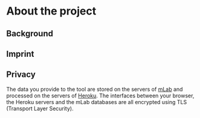 # About the project

## Background

## Imprint

## Privacy

The data you provide to the tool are stored on the servers of [mLab](https://mlab.com/) and processed on the servers of [Heroku](http://heroku.com/). The interfaces between your browser, the Heroku servers and the mLab databases are all encrypted using TLS (Transport Layer Security).